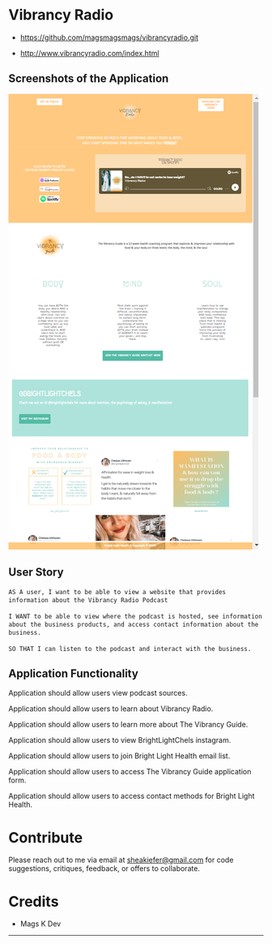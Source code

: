 # Vibrancy Radio

* https://github.com/magsmagsmags/vibrancyradio.git

* http://www.vibrancyradio.com/index.html


## Screenshots of the Application

![screenshot](/ss_2.png)


## User Story 
```
AS A user, I want to be able to view a website that provides information about the Vibrancy Radio Podcast

I WANT to be able to view where the podcast is hosted, see information about the business products, and access contact information about the business.

SO THAT I can listen to the podcast and interact with the business.
```


## Application Functionality

Application should allow users view podcast sources.

Application should allow users to learn about Vibrancy Radio.

Application should allow users to learn more about The Vibrancy Guide.

Application should allow users to view BrightLightChels instagram.

Application should allow users to join Bright Light Health email list.

Application should allow users to access The Vibrancy Guide application form. 

Application should allow users to access contact methods for Bright Light Health. 

# Contribute
Please reach out to me via email at sheakiefer@gmail.com for code suggestions, critiques, feedback, or offers to collaborate. 


# Credits

* Mags K Dev

- - -
